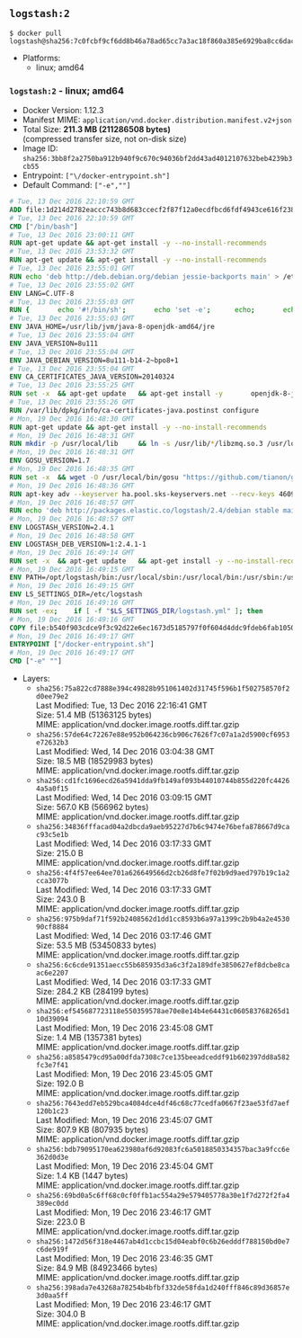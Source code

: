## `logstash:2`

```console
$ docker pull logstash@sha256:7c0fcbf9cf6dd8b46a78ad65cc7a3ac18f860a385e6929ba8cc6dac1939b43f6
```

-	Platforms:
	-	linux; amd64

### `logstash:2` - linux; amd64

-	Docker Version: 1.12.3
-	Manifest MIME: `application/vnd.docker.distribution.manifest.v2+json`
-	Total Size: **211.3 MB (211286508 bytes)**  
	(compressed transfer size, not on-disk size)
-	Image ID: `sha256:3bb8f2a2750ba912b940f9c670c94036bf2dd43ad4012107632beb4239b3cb55`
-	Entrypoint: `["\/docker-entrypoint.sh"]`
-	Default Command: `["-e",""]`

```dockerfile
# Tue, 13 Dec 2016 22:10:59 GMT
ADD file:1d214d2782eaccc743b8d683ccecf2f87f12a0ecdfbcd6fdf4943ce616f23870 in / 
# Tue, 13 Dec 2016 22:10:59 GMT
CMD ["/bin/bash"]
# Tue, 13 Dec 2016 23:00:11 GMT
RUN apt-get update && apt-get install -y --no-install-recommends 		ca-certificates 		curl 		wget 	&& rm -rf /var/lib/apt/lists/*
# Tue, 13 Dec 2016 23:53:32 GMT
RUN apt-get update && apt-get install -y --no-install-recommends 		bzip2 		unzip 		xz-utils 	&& rm -rf /var/lib/apt/lists/*
# Tue, 13 Dec 2016 23:55:01 GMT
RUN echo 'deb http://deb.debian.org/debian jessie-backports main' > /etc/apt/sources.list.d/jessie-backports.list
# Tue, 13 Dec 2016 23:55:02 GMT
ENV LANG=C.UTF-8
# Tue, 13 Dec 2016 23:55:03 GMT
RUN { 		echo '#!/bin/sh'; 		echo 'set -e'; 		echo; 		echo 'dirname "$(dirname "$(readlink -f "$(which javac || which java)")")"'; 	} > /usr/local/bin/docker-java-home 	&& chmod +x /usr/local/bin/docker-java-home
# Tue, 13 Dec 2016 23:55:03 GMT
ENV JAVA_HOME=/usr/lib/jvm/java-8-openjdk-amd64/jre
# Tue, 13 Dec 2016 23:55:04 GMT
ENV JAVA_VERSION=8u111
# Tue, 13 Dec 2016 23:55:04 GMT
ENV JAVA_DEBIAN_VERSION=8u111-b14-2~bpo8+1
# Tue, 13 Dec 2016 23:55:04 GMT
ENV CA_CERTIFICATES_JAVA_VERSION=20140324
# Tue, 13 Dec 2016 23:55:25 GMT
RUN set -x 	&& apt-get update 	&& apt-get install -y 		openjdk-8-jre-headless="$JAVA_DEBIAN_VERSION" 		ca-certificates-java="$CA_CERTIFICATES_JAVA_VERSION" 	&& rm -rf /var/lib/apt/lists/* 	&& [ "$JAVA_HOME" = "$(docker-java-home)" ]
# Tue, 13 Dec 2016 23:55:26 GMT
RUN /var/lib/dpkg/info/ca-certificates-java.postinst configure
# Mon, 19 Dec 2016 16:48:30 GMT
RUN apt-get update && apt-get install -y --no-install-recommends 		apt-transport-https 		libzmq3 	&& rm -rf /var/lib/apt/lists/*
# Mon, 19 Dec 2016 16:48:31 GMT
RUN mkdir -p /usr/local/lib 	&& ln -s /usr/lib/*/libzmq.so.3 /usr/local/lib/libzmq.so
# Mon, 19 Dec 2016 16:48:31 GMT
ENV GOSU_VERSION=1.7
# Mon, 19 Dec 2016 16:48:35 GMT
RUN set -x 	&& wget -O /usr/local/bin/gosu "https://github.com/tianon/gosu/releases/download/$GOSU_VERSION/gosu-$(dpkg --print-architecture)" 	&& wget -O /usr/local/bin/gosu.asc "https://github.com/tianon/gosu/releases/download/$GOSU_VERSION/gosu-$(dpkg --print-architecture).asc" 	&& export GNUPGHOME="$(mktemp -d)" 	&& gpg --keyserver ha.pool.sks-keyservers.net --recv-keys B42F6819007F00F88E364FD4036A9C25BF357DD4 	&& gpg --batch --verify /usr/local/bin/gosu.asc /usr/local/bin/gosu 	&& rm -r "$GNUPGHOME" /usr/local/bin/gosu.asc 	&& chmod +x /usr/local/bin/gosu 	&& gosu nobody true
# Mon, 19 Dec 2016 16:48:36 GMT
RUN apt-key adv --keyserver ha.pool.sks-keyservers.net --recv-keys 46095ACC8548582C1A2699A9D27D666CD88E42B4
# Mon, 19 Dec 2016 16:48:57 GMT
RUN echo 'deb http://packages.elastic.co/logstash/2.4/debian stable main' > /etc/apt/sources.list.d/logstash.list
# Mon, 19 Dec 2016 16:48:57 GMT
ENV LOGSTASH_VERSION=2.4.1
# Mon, 19 Dec 2016 16:48:58 GMT
ENV LOGSTASH_DEB_VERSION=1:2.4.1-1
# Mon, 19 Dec 2016 16:49:14 GMT
RUN set -x 	&& apt-get update 	&& apt-get install -y --no-install-recommends "logstash=$LOGSTASH_DEB_VERSION" 	&& rm -rf /var/lib/apt/lists/*
# Mon, 19 Dec 2016 16:49:15 GMT
ENV PATH=/opt/logstash/bin:/usr/local/sbin:/usr/local/bin:/usr/sbin:/usr/bin:/sbin:/bin
# Mon, 19 Dec 2016 16:49:15 GMT
ENV LS_SETTINGS_DIR=/etc/logstash
# Mon, 19 Dec 2016 16:49:16 GMT
RUN set -ex; 	if [ -f "$LS_SETTINGS_DIR/logstash.yml" ]; then 		sed -ri 's!^path\.config:!#&!g' "$LS_SETTINGS_DIR/logstash.yml"; 	fi; 	if [ -f "$LS_SETTINGS_DIR/log4j2.properties" ]; then 		cp "$LS_SETTINGS_DIR/log4j2.properties" "$LS_SETTINGS_DIR/log4j2.properties.dist"; 		truncate --size=0 "$LS_SETTINGS_DIR/log4j2.properties"; 	fi
# Mon, 19 Dec 2016 16:49:16 GMT
COPY file:b540f903cdce9f3c92d22e6ec1673d5185797f0f604d4ddc9fdeb6fab1050a8f in / 
# Mon, 19 Dec 2016 16:49:17 GMT
ENTRYPOINT ["/docker-entrypoint.sh"]
# Mon, 19 Dec 2016 16:49:17 GMT
CMD ["-e" ""]
```

-	Layers:
	-	`sha256:75a822cd7888e394c49828b951061402d31745f596b1f502758570f2d0ee79e2`  
		Last Modified: Tue, 13 Dec 2016 22:16:41 GMT  
		Size: 51.4 MB (51363125 bytes)  
		MIME: application/vnd.docker.image.rootfs.diff.tar.gzip
	-	`sha256:57de64c72267e88e952b064236cb906c7626f7c07a1a2d5900cf6953e72632b3`  
		Last Modified: Wed, 14 Dec 2016 03:04:38 GMT  
		Size: 18.5 MB (18529983 bytes)  
		MIME: application/vnd.docker.image.rootfs.diff.tar.gzip
	-	`sha256:cd1fc1696ecd26a5941dda9fb149af093b44010744b855d220fc44264a5a0f15`  
		Last Modified: Wed, 14 Dec 2016 03:09:15 GMT  
		Size: 567.0 KB (566962 bytes)  
		MIME: application/vnd.docker.image.rootfs.diff.tar.gzip
	-	`sha256:34836fffacad04a2dbcda9aeb95227d7b6c9474e76befa878667d9cac93c5e1b`  
		Last Modified: Wed, 14 Dec 2016 03:17:33 GMT  
		Size: 215.0 B  
		MIME: application/vnd.docker.image.rootfs.diff.tar.gzip
	-	`sha256:4f4f57ee64ee701a626649566d2cb26d8fe7f02b9d9aed797b19c1a2cca3077b`  
		Last Modified: Wed, 14 Dec 2016 03:17:33 GMT  
		Size: 243.0 B  
		MIME: application/vnd.docker.image.rootfs.diff.tar.gzip
	-	`sha256:975b9daf71f592b2408562d1dd1cc8593b6a97a1399c2b9b4a2e453090cf8884`  
		Last Modified: Wed, 14 Dec 2016 03:17:46 GMT  
		Size: 53.5 MB (53450833 bytes)  
		MIME: application/vnd.docker.image.rootfs.diff.tar.gzip
	-	`sha256:6c6cde91351aecc55b685935d3a6c3f2a189dfe3850627ef8dcbe8caac6e2207`  
		Last Modified: Wed, 14 Dec 2016 03:17:33 GMT  
		Size: 284.2 KB (284199 bytes)  
		MIME: application/vnd.docker.image.rootfs.diff.tar.gzip
	-	`sha256:ef545687723118e550359578ae70e8e14b4e64431c060583768265d110d39094`  
		Last Modified: Mon, 19 Dec 2016 23:45:08 GMT  
		Size: 1.4 MB (1357381 bytes)  
		MIME: application/vnd.docker.image.rootfs.diff.tar.gzip
	-	`sha256:a8585479cd95a00dfda7308c7ce135beeadceddf91b602397dd8a582fc3e7f41`  
		Last Modified: Mon, 19 Dec 2016 23:45:05 GMT  
		Size: 192.0 B  
		MIME: application/vnd.docker.image.rootfs.diff.tar.gzip
	-	`sha256:7643edd7eb529bca4084dce4df46c68c77cedfa0667f23ae53fd7aef120b1c23`  
		Last Modified: Mon, 19 Dec 2016 23:45:07 GMT  
		Size: 807.9 KB (807935 bytes)  
		MIME: application/vnd.docker.image.rootfs.diff.tar.gzip
	-	`sha256:bdb79095170ea623980af6d92083fc6a5018850334357bac3a9fcc6e362d0d3e`  
		Last Modified: Mon, 19 Dec 2016 23:45:04 GMT  
		Size: 1.4 KB (1447 bytes)  
		MIME: application/vnd.docker.image.rootfs.diff.tar.gzip
	-	`sha256:69bd0a5c6ff68c0cf0ffb1ac554a29e579405778a30e1f7d272f2fa4389ec0dd`  
		Last Modified: Mon, 19 Dec 2016 23:46:17 GMT  
		Size: 223.0 B  
		MIME: application/vnd.docker.image.rootfs.diff.tar.gzip
	-	`sha256:1472d56f318e4467ab4d1ccbc15d04eabf0c6b26edddf788150bd0e7c6de919f`  
		Last Modified: Mon, 19 Dec 2016 23:46:35 GMT  
		Size: 84.9 MB (84923466 bytes)  
		MIME: application/vnd.docker.image.rootfs.diff.tar.gzip
	-	`sha256:398ada7e43268a78254b4bfbf332de58fda1d240fff846c89d36857e3d0aa5ff`  
		Last Modified: Mon, 19 Dec 2016 23:46:17 GMT  
		Size: 304.0 B  
		MIME: application/vnd.docker.image.rootfs.diff.tar.gzip
